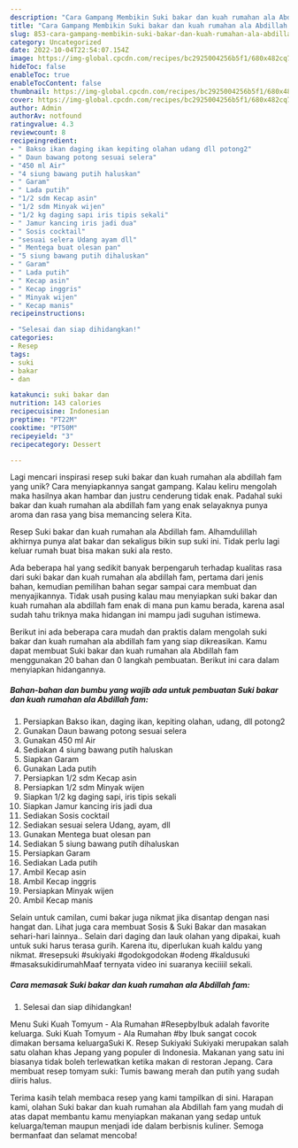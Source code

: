 ```yaml
---
description: "Cara Gampang Membikin Suki bakar dan kuah rumahan ala Abdillah fam yang Bisa Manjain Lidah"
title: "Cara Gampang Membikin Suki bakar dan kuah rumahan ala Abdillah fam yang Bisa Manjain Lidah"
slug: 853-cara-gampang-membikin-suki-bakar-dan-kuah-rumahan-ala-abdillah-fam-yang-bisa-manjain-lidah
category: Uncategorized
date: 2022-10-04T22:54:07.154Z
image: https://img-global.cpcdn.com/recipes/bc2925004256b5f1/680x482cq70/suki-bakar-dan-kuah-rumahan-ala-abdillah-fam-foto-resep-utama.jpg
hideToc: false
enableToc: true
enableTocContent: false
thumbnail: https://img-global.cpcdn.com/recipes/bc2925004256b5f1/680x482cq70/suki-bakar-dan-kuah-rumahan-ala-abdillah-fam-foto-resep-utama.jpg
cover: https://img-global.cpcdn.com/recipes/bc2925004256b5f1/680x482cq70/suki-bakar-dan-kuah-rumahan-ala-abdillah-fam-foto-resep-utama.jpg
author: Admin
authorAv: notfound
ratingvalue: 4.3
reviewcount: 8
recipeingredient:
- " Bakso ikan daging ikan kepiting olahan udang dll potong2"
- " Daun bawang potong sesuai selera"
- "450 ml Air"
- "4 siung bawang putih haluskan"
- " Garam"
- " Lada putih"
- "1/2 sdm Kecap asin"
- "1/2 sdm Minyak wijen"
- "1/2 kg daging sapi iris tipis sekali"
- " Jamur kancing iris jadi dua"
- " Sosis cocktail"
- "sesuai selera Udang ayam dll"
- " Mentega buat olesan pan"
- "5 siung bawang putih dihaluskan"
- " Garam"
- " Lada putih"
- " Kecap asin"
- " Kecap inggris"
- " Minyak wijen"
- " Kecap manis"
recipeinstructions:

- "Selesai dan siap dihidangkan!"
categories:
- Resep
tags:
- suki
- bakar
- dan

katakunci: suki bakar dan 
nutrition: 143 calories
recipecuisine: Indonesian
preptime: "PT22M"
cooktime: "PT50M"
recipeyield: "3"
recipecategory: Dessert

---
```





Lagi mencari inspirasi resep suki bakar dan kuah rumahan ala abdillah fam yang unik? Cara menyiapkannya sangat gampang. Kalau keliru mengolah maka hasilnya akan hambar dan justru cenderung tidak enak. Padahal suki bakar dan kuah rumahan ala abdillah fam yang enak selayaknya punya aroma dan rasa yang bisa memancing selera Kita.





Resep Suki bakar dan kuah rumahan ala Abdillah fam. Alhamdulillah akhirnya punya alat bakar dan sekaligus bikin sup suki ini. Tidak perlu lagi keluar rumah buat bisa makan suki ala resto.

Ada beberapa hal yang sedikit banyak berpengaruh terhadap kualitas rasa dari suki bakar dan kuah rumahan ala abdillah fam, pertama dari jenis bahan, kemudian pemilihan bahan segar sampai cara membuat dan menyajikannya. Tidak usah pusing kalau mau menyiapkan suki bakar dan kuah rumahan ala abdillah fam enak di mana pun kamu berada, karena asal sudah tahu triknya maka hidangan ini mampu jadi suguhan istimewa.






Berikut ini ada beberapa cara mudah dan praktis dalam mengolah suki bakar dan kuah rumahan ala abdillah fam yang siap dikreasikan. Kamu dapat membuat Suki bakar dan kuah rumahan ala Abdillah fam menggunakan 20 bahan dan 0 langkah pembuatan. Berikut ini cara dalam menyiapkan hidangannya.

<!--inarticleads1-->

##### Bahan-bahan dan bumbu yang wajib ada untuk pembuatan Suki bakar dan kuah rumahan ala Abdillah fam:

1. Persiapkan  Bakso ikan, daging ikan, kepiting olahan, udang, dll potong2
1. Gunakan  Daun bawang potong sesuai selera
1. Gunakan 450 ml Air
1. Sediakan 4 siung bawang putih haluskan
1. Siapkan  Garam
1. Gunakan  Lada putih
1. Persiapkan 1/2 sdm Kecap asin
1. Persiapkan 1/2 sdm Minyak wijen
1. Siapkan 1/2 kg daging sapi, iris tipis sekali
1. Siapkan  Jamur kancing iris jadi dua
1. Sediakan  Sosis cocktail
1. Sediakan sesuai selera Udang, ayam, dll
1. Gunakan  Mentega buat olesan pan
1. Sediakan 5 siung bawang putih dihaluskan
1. Persiapkan  Garam
1. Sediakan  Lada putih
1. Ambil  Kecap asin
1. Ambil  Kecap inggris
1. Persiapkan  Minyak wijen
1. Ambil  Kecap manis


Selain untuk camilan, cumi bakar juga nikmat jika disantap dengan nasi hangat dan. Lihat juga cara membuat Sosis &amp; Suki Bakar dan masakan sehari-hari lainnya.. Selain dari daging dan lauk olahan yang dipakai, kuah untuk suki harus terasa gurih. Karena itu, diperlukan kuah kaldu yang nikmat. #resepsuki #sukiyaki #godokgodokan #odeng #kaldusuki #masaksukidirumahMaaf ternyata video ini suaranya keciiiil sekali. 

<!--inarticleads2-->

##### Cara memasak Suki bakar dan kuah rumahan ala Abdillah fam:


1. Selesai dan siap dihidangkan!

Menu Suki Kuah Tomyum - Ala Rumahan #ResepbyIbuk adalah favorite keluarga. Suki Kuah Tomyum - Ala Rumahan #by Ibuk sangat cocok dimakan bersama keluargaSuki K. Resep Sukiyaki Sukiyaki merupakan salah satu olahan khas Jepang yang populer di Indonesia. Makanan yang satu ini biasanya tidak boleh terlewatkan ketika makan di restoran Jepang. Cara membuat resep tomyam suki: Tumis bawang merah dan putih yang sudah diiris halus. 

Terima kasih telah membaca resep yang kami tampilkan di sini. Harapan kami, olahan Suki bakar dan kuah rumahan ala Abdillah fam yang mudah di atas dapat membantu kamu menyiapkan makanan yang sedap untuk keluarga/teman maupun menjadi ide dalam berbisnis kuliner. Semoga bermanfaat dan selamat mencoba!
